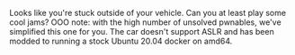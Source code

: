 Looks like you're stuck outside of your vehicle. Can you at least play some cool jams? OOO note: with the high number of unsolved pwnables, we've simplified this one for you. The car doesn't support ASLR and has been modded to running a stock Ubuntu 20.04 docker on amd64.
